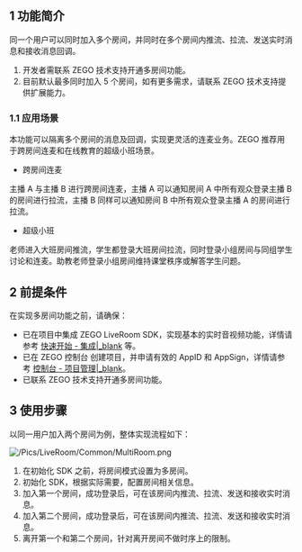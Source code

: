 ## 1 功能简介

同一个用户可以同时加入多个房间，并同时在多个房间内推流、拉流、发送实时消息和接收消息回调。


<div class="mk-hint">


1. 开发者需联系 ZEGO 技术支持开通多房间功能。
2. 目前默认最多同时加入 5 个房间，如有更多需求，请联系 ZEGO 技术支持提供扩展能力。
</div>


### 1.1 应用场景

本功能可以隔离多个房间的消息及回调，实现更灵活的连麦业务。ZEGO 推荐用于跨房间连麦和在线教育的超级小班场景。

- 跨房间连麦

主播 A 与主播 B 进行跨房间连麦，主播 A 可以通知房间 A 中所有观众登录主播 B 的房间进行拉流，主播 B 同样可以通知房间 B 中所有观众登录主播 A 的房间进行拉流。


- 超级小班

老师进入大班房间推流，学生都登录大班房间拉流，同时登录小组房间与同组学生讨论和连麦。助教老师登录小组房间维持课堂秩序或解答学生问题。


## 2 前提条件

在实现多房间功能之前，请确保：

- 已在项目中集成 ZEGO LiveRoom SDK，实现基本的实时音视频功能，详情请参考 [快速开始 - 集成\|_blank](!Integration/SDK_Integration) 等。
- 已在 ZEGO 控制台 创建项目，并申请有效的 AppID 和 AppSign，详情请参考 [控制台 - 项目管理\|_blank](#1265)。
- 已联系 ZEGO 技术支持开通多房间功能。


## 3 使用步骤

以同一用户加入两个房间为例，整体实现流程如下：

![/Pics/LiveRoom/Common/MultiRoom.png](http://doc.oa.zego.im/Pics/LiveRoom/Common/MultiRoom.png)

1. 在初始化 SDK 之前，将房间模式设置为多房间。
2. 初始化 SDK，根据实际需要，配置房间相关信息。
3. 加入第一个房间，成功登录后，可在该房间内推流、拉流、发送和接收实时消息。
4. 加入第二个房间，成功登录后，可在该房间内推流、拉流、发送和接收实时消息。
5. 离开第一个和第二个房间，针对离开房间不做时序上的限制。
